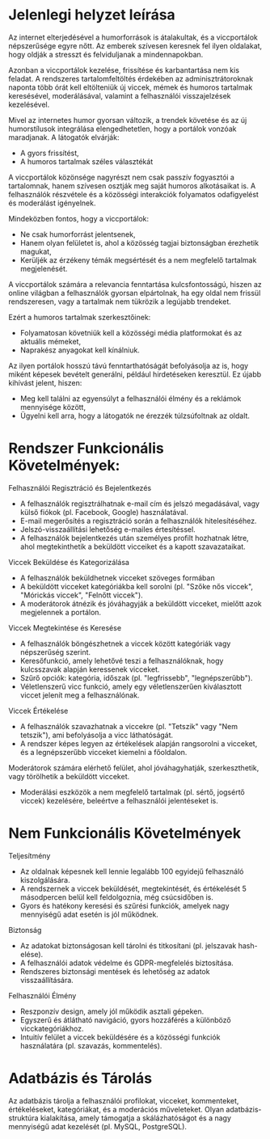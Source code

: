 # Jelenlegi helyzet leírása

Az internet elterjedésével a humorforrások is átalakultak, és a viccportálok népszerűsége egyre nőtt. Az emberek szívesen keresnek fel ilyen oldalakat, hogy oldják a stresszt és felviduljanak a mindennapokban. 

Azonban a viccportálok kezelése, frissítése és karbantartása nem kis feladat. A rendszeres tartalomfeltöltés érdekében az adminisztrátoroknak naponta több órát kell eltölteniük új viccek, mémek és humoros tartalmak keresésével, moderálásával, valamint a felhasználói visszajelzések kezelésével.

Mivel az internetes humor gyorsan változik, a trendek követése és az új humorstílusok integrálása elengedhetetlen, hogy a portálok vonzóak maradjanak. A látogatók elvárják:

- A gyors frissítést,
- A humoros tartalmak széles választékát

A viccportálok közönsége nagyrészt nem csak passzív fogyasztói a tartalomnak, hanem szívesen osztják meg saját humoros alkotásaikat is. A felhasználók részvétele és a közösségi interakciók folyamatos odafigyelést és moderálást igényelnek. 

Mindeközben fontos, hogy a viccportálok:

- Ne csak humorforrást jelentsenek,
- Hanem olyan felületet is, ahol a közösség tagjai biztonságban érezhetik magukat,
- Kerüljék az érzékeny témák megsértését és a nem megfelelő tartalmak megjelenését.

A viccportálok számára a relevancia fenntartása kulcsfontosságú, hiszen az online világban a felhasználók gyorsan elpártolnak, ha egy oldal nem frissül rendszeresen, vagy a tartalmak nem tükrözik a legújabb trendeket. 

Ezért a humoros tartalmak szerkesztőinek:

- Folyamatosan követniük kell a közösségi média platformokat és az aktuális mémeket,
- Naprakész anyagokat kell kínálniuk.

Az ilyen portálok hosszú távú fenntarthatóságát befolyásolja az is, hogy miként képesek bevételt generálni, például hirdetéseken keresztül. Ez újabb kihívást jelent, hiszen:

- Meg kell találni az egyensúlyt a felhasználói élmény és a reklámok mennyisége között,
- Ügyelni kell arra, hogy a látogatók ne érezzék túlzsúfoltnak az oldalt.


#  Rendszer Funkcionális Követelmények:

Felhasználói Regisztráció és Bejelentkezés
- A felhasználók regisztrálhatnak e-mail cím és jelszó megadásával, vagy külső fiókok (pl. Facebook, Google) használatával.
- E-mail megerősítés a regisztráció során a felhasználók hitelesítéséhez.
- Jelszó-visszaállítási lehetőség e-mailes értesítéssel.
- A felhasználók bejelentkezés után személyes profilt hozhatnak létre, ahol     megtekinthetik a beküldött vicceiket és a kapott szavazataikat.

Viccek Beküldése és Kategorizálása
- A felhasználók beküldhetnek vicceket szöveges formában
- A beküldött vicceket kategóriákba kell sorolni (pl. "Szőke nős viccek", "Mórickás   viccek", "Felnőtt viccek").
- A moderátorok átnézik és jóváhagyják a beküldött vicceket, mielőtt azok megjelennek a  portálon.

Viccek Megtekintése és Keresése
- A felhasználók böngészhetnek a viccek között kategóriák vagy népszerűség szerint.
- Keresőfunkció, amely lehetővé teszi a felhasználóknak, hogy kulcsszavak alapján   keressenek vicceket.
- Szűrő opciók: kategória, időszak (pl. "legfrissebb", "legnépszerűbb").
- Véletlenszerű vicc funkció, amely egy véletlenszerűen kiválasztott viccet jelenít meg a felhasználónak.

Viccek Értékelése 
- A felhasználók szavazhatnak a viccekre (pl. "Tetszik" vagy "Nem tetszik"), ami befolyásolja a vicc láthatóságát.
- A rendszer képes legyen az értékelések alapján rangsorolni a vicceket, és a legnépszerűbb vicceket kiemelni a főoldalon.

Moderátorok számára elérhető felület, ahol jóváhagyhatják, szerkeszthetik, vagy törölhetik a beküldött vicceket.
- Moderálási eszközök a nem megfelelő tartalmak (pl. sértő, jogsértő viccek) kezelésére, beleértve a felhasználói jelentéseket is.

# Nem Funkcionális Követelmények

Teljesítmény
- Az oldalnak képesnek kell lennie legalább 100 egyidejű felhasználó kiszolgálására.
- A rendszernek a viccek beküldését, megtekintését, és értékelését 5 másodpercen belül kell feldolgoznia, még csúcsidőben is.
- Gyors és hatékony keresési és szűrési funkciók, amelyek nagy mennyiségű adat esetén is jól működnek.

Biztonság
- Az adatokat biztonságosan kell tárolni és titkosítani (pl. jelszavak hash-elése).
- A felhasználói adatok védelme és GDPR-megfelelés biztosítása.
- Rendszeres biztonsági mentések és lehetőség az adatok visszaállítására.

Felhasználói Élmény

- Reszponzív design, amely jól működik asztali gépeken.
- Egyszerű és átlátható navigáció, gyors hozzáférés a különböző vicckategóriákhoz.
- Intuitív felület a viccek beküldésére és a közösségi funkciók használatára (pl. szavazás, kommentelés).

# Adatbázis és Tárolás

Az adatbázis tárolja a felhasználói profilokat, vicceket, kommenteket, értékeléseket, kategóriákat, és a moderációs műveleteket.
Olyan adatbázis-struktúra kialakítása, amely támogatja a skálázhatóságot és a nagy mennyiségű adat kezelését (pl. MySQL, PostgreSQL).